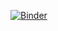 [![Binder](https://mybinder.org/badge_logo.svg)](https://mybinder.org/v2/gist/bollwyvl/715040d3cbbdb7d95d81be71a0ac980f/master?urlpath=lab/tree/IFastAPI.ipynb)